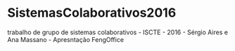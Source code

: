 # SistemasColaborativos2016
trabalho de grupo de sistemas colaborativos - ISCTE - 2016 - Sérgio Aires e Ana Massano - Apresntação FengOffice
